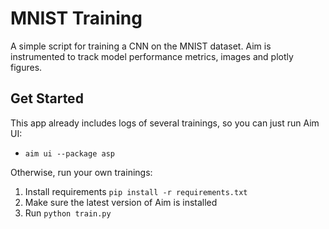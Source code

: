 # MNIST Training

A simple script for training a CNN on the MNIST dataset.
Aim is instrumented to track model performance metrics, images and plotly figures.

## Get Started

This app already includes logs of several trainings, so you can just run Aim UI:
- `aim ui --package asp`

Otherwise, run your own trainings:
1. Install requirements `pip install -r requirements.txt`
2. Make sure the latest version of Aim is installed
3. Run `python train.py`
